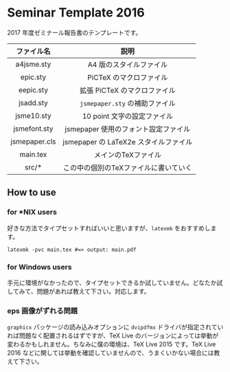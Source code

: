 Seminar Template 2016
=====================
2017 年度ゼミナール報告書のテンプレートです。

|ファイル名|説明|
|:--:|:--:|
|a4jsme.sty|A4 版のスタイルファイル|
|epic.sty|PiCTeX のマクロファイル|
|eepic.sty|拡張 PiCTeX のマクロファイル|
|jsadd.sty|`jsmepaper.sty` の補助ファイル|
|jsme10.sty| 10 point 文字の設定ファイル|
|jsmefont.sty| jsmepaper 使用のフォント設定ファイル|
|jsmepaper.cls|jsmepaper の LaTeX2e スタイルファイル|
|main.tex|メインのTeXファイル|
|src/*|この中の個別のTeXファイルに書いていく|

How to use
----------
### for \*NIX users
好きな方法でタイプセットすればいいと思いますが、`latexmk` をおすすめします。

```
latexmk -pvc main.tex #=> output: main.pdf
```

### for Windows users
手元に環境がなかったので、タイプセットできるか試していません。どなたか試してみて、問題があれば教えて下さい。対応します。

### eps 画像がずれる問題
`graphicx` パッケージの読み込みオプションに `dvipdfmx` ドライバが指定されていれば問題なく配置されるはずですが、TeX Live のバージョンによっては挙動が変わるかもしれません。ちなみに僕の環境は、TeX Live 2015 です。TeX Live 2016 などに関しては挙動を確認していませんので、うまくいかない場合には教えて下さい。
